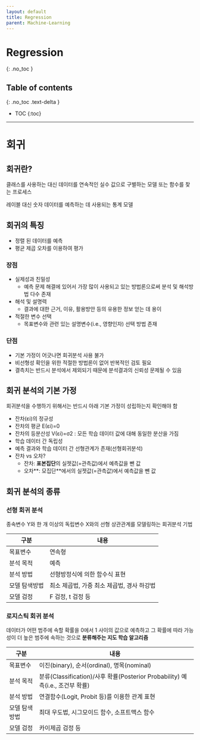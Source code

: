 ```yaml
---
layout: default
title: Regression
parent: Machine-Learning
---
```


# Regression
{: .no_toc }

## Table of contents
{: .no_toc .text-delta }

- TOC
{:toc}

---

# 회귀

## 회귀란?

클래스를 사용하는 대신 데이터를 연속적인 실수 값으로 구별하는 모델 또는 함수를 찾는 프로세스

레이블 대신 숫자 데이터를 예측하는 데 사용되는 통계 모델

## 회귀의 특징

- 정렬 된 데이터를 예측
- 평균 제곱 오차를 이용하여 평가

### 장점

- 실제성과 친밀성
    - 예측 문제 해결에 있어서 가장 많이 사용되고 있는 방법론으로써 분석 및 해석방법 다수 존재
- 해석 및 설명력
    - 결과에 대한 근거, 이유, 활용방안 등의 유용한 정보 얻는 데 용이
- 적절한 변수 선택
    - 목표변수와 관련 있는 설명변수(i.e., 영향인자) 선택 방법 존재

### 단점

- 기본 가정이 어긋나면 회귀분석 사용 불가
- 비선형성 확인을 위한 적절한 방법론이 없어 반복적인 검토 필요
- 결측치는 반드시 분석에서 제외되기 때문에 분석결과의 신뢰성 문제될 수 있음

## 회귀 분석의 기본 가정

회귀분석을 수행하기 위해서는 반드시 아래 기본 가정이 성립하는지 확인해야 함

- 잔차(εi)의 정규성
- 잔차의 평균 E(εi)=0
- 잔차의 등분산성 V(εi)=σ2 : 모든 학습 데이터 값에 대해 동일한 분산을 가짐
- 학습 데이터 간 독립성
- 예측 결과와 학습 데이터 간 선형관계가 존재(선형회귀분석)
- 잔차 vs 오차?
    - 잔차: **표본집단**의 실젯값(=관측값)에서 예측값을 뺀 값
    - 오차**: 모집단**에서의 실젯값(=관측값)에서 예측값을 뺀 값

## 회귀 분석의 종류

### 선형 회귀 분석

종속변수 Y와 한 개 이상의 독립변수 X와의 선형 상관관계를 모델링하는 회귀분석 기법

| 구분 | 내용 |
| --- | --- |
| 목표변수 | 연속형 |
| 분석 목적 | 예측 |
| 분석 방법 | 선형방정식에 의한 함수식 표현 |
| 모델 탐색방법 | 최소 제곱법, 가중 최소 제곱법, 경사 하강법 |
| 모델 검정 | F 검정, t 검정 등 |

### 로지스틱 회귀 분석

데이터가 어떤 범주에 속할 확률을 0에서 1 사이의 값으로 예측하고 그 확률에 따라 가능성이 더 높은 범주에 속하는 것으로 **분류해주는 지도 학습 알고리즘**

| 구분 | 내용 |
| --- | --- |
| 목표변수 | 이진(binary), 순서(ordinal), 명목(nominal) |
| 분석 목적 | 분류(Classification)/사후 확률(Posterior Probability) 예측(i.e., 조건부 확률) |
| 분석 방법 | 연결함수(Logit, Probit 등)를 이용한 관계 표현 |
| 모델 탐색방법 | 최대 우도법, 시그모이드 함수, 소프트맥스 함수 |
| 모델 검정 | 카이제곱 검정 등 |